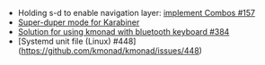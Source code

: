 * Holding s-d to enable navigation layer: [implement Combos #157](https://github.com/kmonad/kmonad/issues/157)
* [Super-duper mode for Karabiner](https://gist.github.com/narze/861e2167784842d38771)
* [ Solution for using kmonad with bluetooth keyboard #384 ](https://github.com/kmonad/kmonad/issues/384)
* [Systemd unit file (Linux) #448] (https://github.com/kmonad/kmonad/issues/448)
